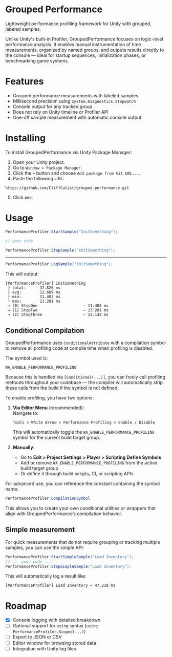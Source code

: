 # Grouped Performance

Lightweight performance profiling framework for Unity with grouped, labeled samples.

Unlike Unity's built-in Profiler, GroupedPerformance focuses on logic-level performance analysis. It enables manual instrumentation of time measurements, organized by named groups, and outputs results directly to the console — ideal for startup sequences, initialization phases, or benchmarking game systems.

# Features

- Grouped performance measurements with labeled samples
- Millisecond precision using `System.Diagnostics.Stopwatch`
- Console output for any tracked group
- Does not rely on Unity timeline or Profiler API
- One-off sample measurement with automatic console output

# Installing

To install GroupedPerformance via Unity Package Manager:

1. Open your Unity project.
2. Go to `Window > Package Manager`.
3. Click the `+` button and choose `Add package from Git URL...`.
4. Paste the following URL:

```
https://github.com/CliffCalist/grouped-performance.git
```

5. Click `Add`.

# Usage

```csharp
PerformanceProfiler.StartSample("InitSomething");

// your code

PerformanceProfiler.StopSample("InitSomething");
```

---

```csharp
PerformanceProfiler.LogSample("InitSomething");
```

This will output:

```
[PerformanceProfiler] InitSomething
 ├ total:      37.826 ms
 ├ avg:        12.609 ms
 ├ min:        11.403 ms
 └ max:        13.281 ms
 → (0) StepOne                    — 11.403 ms
 → (1) StepTwo                    — 13.281 ms
 → (2) StepThree                  — 13.142 ms
```

## Conditional Compilation

GroupedPerformance uses `ConditionalAttribute` with a compilation symbol to remove all profiling code at compile time when profiling is disabled.

The symbol used is:

```
WA_ENABLE_PERFORMANCE_PROFILING
```

Because this is handled via `[Conditional(...)]`, you can freely call profiling methods throughout your codebase — the compiler will automatically strip these calls from the build if the symbol is not defined.

To enable profiling, you have two options:

1. **Via Editor Menu** (recommended):  
   Navigate to:

   ```
   Tools > White Arrow > Performance Profiling > Enable / Disable
   ```

   This will automatically toggle the `WA_ENABLE_PERFORMANCE_PROFILING` symbol for the current build target group.

2. **Manually**:
   - Go to **Edit > Project Settings > Player > Scripting Define Symbols**
   - Add or remove `WA_ENABLE_PERFORMANCE_PROFILING` from the active build target group
   - Or define it through build scripts, CI, or scripting APIs

For advanced use, you can reference the constant containing the symbol name:

```csharp
PerformanceProfiler.CompilationSymbol
```

This allows you to create your own conditional utilities or wrappers that align with GroupedPerformance’s compilation behavior.

## Simple measurement

For quick measurements that do not require grouping or tracking multiple samples, you can use the simple API:

```csharp
PerformanceProfiler.StartSimpleSample("Load Inventory");
// ... your code ...
PerformanceProfiler.StopSimpleSample("Load Inventory");
```

This will automatically log a result like:

```
[PerformanceProfiler] Load Inventory — 47.219 ms
```

# Roadmap

- [x] Console logging with detailed breakdown
- [ ] Optional support for `using` syntax (`using PerformanceProfiler.Scoped(...)`)
- [ ] Export to JSON or CSV
- [ ] Editor window for browsing stored data
- [ ] Integration with Unity log files
